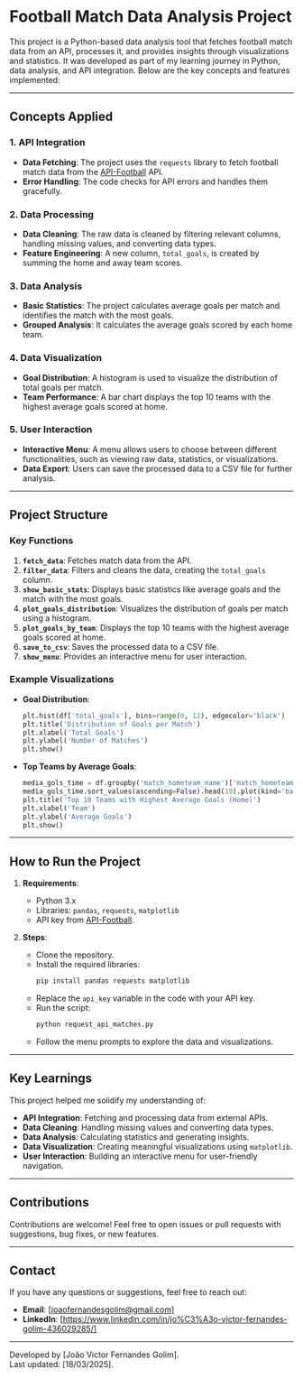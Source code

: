 # Football Match Data Analysis Project

This project is a Python-based data analysis tool that fetches football match data from an API, processes it, and provides insights through visualizations and statistics. It was developed as part of my learning journey in Python, data analysis, and API integration. Below are the key concepts and features implemented:

---

## **Concepts Applied**

### 1. **API Integration**
   - **Data Fetching**: The project uses the `requests` library to fetch football match data from the [API-Football](https://apiv2.apifootball.com/) API.
   - **Error Handling**: The code checks for API errors and handles them gracefully.

### 2. **Data Processing**
   - **Data Cleaning**: The raw data is cleaned by filtering relevant columns, handling missing values, and converting data types.
   - **Feature Engineering**: A new column, `total_goals`, is created by summing the home and away team scores.

### 3. **Data Analysis**
   - **Basic Statistics**: The project calculates average goals per match and identifies the match with the most goals.
   - **Grouped Analysis**: It calculates the average goals scored by each home team.

### 4. **Data Visualization**
   - **Goal Distribution**: A histogram is used to visualize the distribution of total goals per match.
   - **Team Performance**: A bar chart displays the top 10 teams with the highest average goals scored at home.

### 5. **User Interaction**
   - **Interactive Menu**: A menu allows users to choose between different functionalities, such as viewing raw data, statistics, or visualizations.
   - **Data Export**: Users can save the processed data to a CSV file for further analysis.

---

## **Project Structure**

### Key Functions
1. **`fetch_data`**: Fetches match data from the API.
2. **`filter_data`**: Filters and cleans the data, creating the `total_goals` column.
3. **`show_basic_stats`**: Displays basic statistics like average goals and the match with the most goals.
4. **`plot_goals_distribution`**: Visualizes the distribution of goals per match using a histogram.
5. **`plot_goals_by_team`**: Displays the top 10 teams with the highest average goals scored at home.
6. **`save_to_csv`**: Saves the processed data to a CSV file.
7. **`show_menu`**: Provides an interactive menu for user interaction.

### Example Visualizations
- **Goal Distribution**:
  ```python
  plt.hist(df['total_goals'], bins=range(0, 12), edgecolor='black')
  plt.title('Distribution of Goals per Match')
  plt.xlabel('Total Goals')
  plt.ylabel('Number of Matches')
  plt.show()
  ```

- **Top Teams by Average Goals**:
  ```python
  media_gols_time = df.groupby('match_hometeam_name')['match_hometeam_score'].mean()
  media_gols_time.sort_values(ascending=False).head(10).plot(kind='bar', figsize=(12, 6))
  plt.title('Top 10 Teams with Highest Average Goals (Home)')
  plt.xlabel('Team')
  plt.ylabel('Average Goals')
  plt.show()
  ```

---

## **How to Run the Project**

1. **Requirements**:
   - Python 3.x
   - Libraries: `pandas`, `requests`, `matplotlib`
   - API key from [API-Football](https://apiv2.apifootball.com/).

2. **Steps**:
   - Clone the repository.
   - Install the required libraries:
     ```bash
     pip install pandas requests matplotlib
     ```
   - Replace the `api_key` variable in the code with your API key.
   - Run the script:
     ```bash
     python request_api_matches.py
     ```
   - Follow the menu prompts to explore the data and visualizations.

---

## **Key Learnings**

This project helped me solidify my understanding of:
- **API Integration**: Fetching and processing data from external APIs.
- **Data Cleaning**: Handling missing values and converting data types.
- **Data Analysis**: Calculating statistics and generating insights.
- **Data Visualization**: Creating meaningful visualizations using `matplotlib`.
- **User Interaction**: Building an interactive menu for user-friendly navigation.

---

## **Contributions**

Contributions are welcome! Feel free to open issues or pull requests with suggestions, bug fixes, or new features.

---

## **Contact**

If you have any questions or suggestions, feel free to reach out:
- **Email**: [joaofernandesgolim@gmail.com]
- **LinkedIn**: [https://www.linkedin.com/in/jo%C3%A3o-victor-fernandes-golim-436029285/]

---

Developed by [João Victor Fernandes Golim].  
Last updated: [18/03/2025].  
